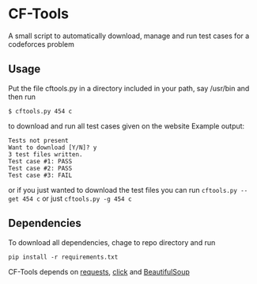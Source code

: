 CF-Tools
====

A small script to automatically download, manage and run test cases for a codeforces problem

## Usage

Put the file cftools.py in a directory included in your path, say /usr/bin and then
run

```
$ cftools.py 454 c
```

to download and run all test cases given on the website
Example output:
```
Tests not present
Want to download [Y/N]? y
3 test files written.
Test case #1: PASS
Test case #2: PASS
Test case #3: FAIL
```
or if you just wanted to download the test files you can run
`cftools.py --get 454 c` or just `cftools.py -g 454 c`

## Dependencies
 To download all dependencies, chage to repo directory and run 
 
 `pip install -r requirements.txt`

CF-Tools depends on [requests](https://github.com/kennethreitz/requests), [click](https://github.com/mitsuhiko/click) and [BeautifulSoup](https://launchpad.net/beautifulsoup)
